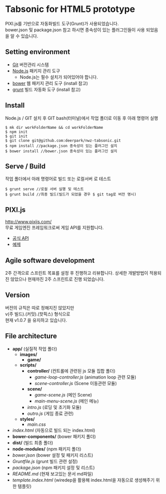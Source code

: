# Tabsonic for HTML5 prototype
PIXI.js를 기반으로 자동화빌드 도구(Grunt)가 사용되었습니다.<br>
bower.json 및 package.json 참고 하시면 종속성이 있는 플러그인들이 사용 되었음을 알 수 있습니다.

## Setting environment
- [Git](https://git-scm.com/) 버전관리 시스템
- [Node.js](https://nodejs.org/ko/) 패키지 관리 도구
	- Node.js는 필수 설치가 되어있어야 합니다.
- [bower](https://bower.io/) 웹 패키지 관리 도구 (install 참고)
- [grunt](http://gruntjs.com/) 빌드 자동화 도구 (install 참고)

## Install
Node.js / GIT 설치 후 GIT bash(터미널)에서 작업 폴더로 이동 후 아래 명령어 실행

    $ mk dir workFolderName && cd workFolderName
    $ npm init
	$ git init
    $ git clone git@github.com:deerpark/nwz-tabsonic.git
    $ npm install //package.json 종속성이 있는 플러그인 설치
    $ bower install //bower.json 종속성이 있는 플러그인 설치

## Serve / Build
작업 폴더에서 아래 명령어로 빌드 또는 로컬서버 로 테스트

	$ grunt serve //로컬 서버 실행 및 테스트
    $ grunt build //최종 빌드(빌드가 되었을 경우 $ git tag로 버전 명시)

## PIXI.js
http://www.pixijs.com/<br>
무료 게임엔진 프레임워크로써 게임 API를 지원합니다.<br>
- [공식 API](http://pixijs.download/release/docs/index.html)
- [예제](http://www.pixijs.com/gallery)

## Agile software development
2주 간격으로 스프린트 목표를 설정 후 진행하고 리뷰합니다.
상세한 개발방법이 적용되진 않았으나 현재까진 2주 스프린트로 진행 되었습니다.

## Version
버전의 규칙은 따로 정해지진 않았지만<br>
v(주 빌드).(커밋).(핫픽스) 형식으로<br>
현재 v1.0.7 을 유지하고 있습니다.

## File architecture
- **app/** (실질적 작업 폴더)
 	- **images/**
 	 	- **game/**
 	- **scripts/**
 	 	- **controller/** (컨트롤에 관련된 js 모듈 집합 폴더)
 	 	 	- *game-loop-controller.js* (animation loop 관련 모듈)
 	 	 	- *scene-controller.js* (Scene 이동관련 모듈)
 	 	- **scene/**
 	 	 	- *game-scene.js* (메인 Scene)
 	 	 	- *main-menu-scene.js* (메인 메뉴)
 	 	- *intro.js* (로딩 및 초기화 모듈)
 	 	- *outro.js* (게임 종료 관련)
 	- **styles/**
 	 	- *main.css*
- *index.html* (자동으로 빌드 되는 index.html)
- **bower-components/** (bower 패키지 폴더)
- **dist/** (빌드 최종 폴더)
- **node-modules/** (npm 패키지 폴더)
- *bower.json* (bower 설정 및 패키지 리스트)
- *Gruntfile.js* (grunt 빌드 관련 설정)
- *package.json* (npm 패키지 설정 및 리스트)
- *README.md* (현재 보고있는 문서 md파일)
- *template.index.html* (wiredep을 활용해 index.html을 자동으로 생성해주기 위한 템플릿)